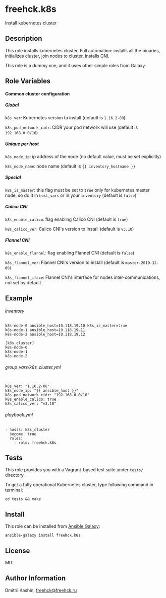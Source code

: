 freehck.k8s
=========

Install kubernetes cluster

Description
-----------

This role installs kubernetes cluster. Full automation: installs all the binaries, initializes cluster, join nodes to cluster, installs CNI.

This role is a dummy one, and it uses other simple roles from Galaxy.

Role Variables
--------------

#### Common cluster configuration

##### Global

`k8s_ver`: Kubernetes version to install (default is `1.16.2-00`)

`k8s_pod_network_cidr`: CIDR your pod network will use (default is `192.168.0.0/16`)


##### Unique per host

`k8s_node_ip`: ip address of the node (no default value, must be set explicitly)

`k8s_node_name`: node name (default is `{{ inventory_hostname }}`


##### Special

`k8s_is_master`: this flag must be set to `true` only for kubernetes master node, so do it in `host_vars` or in your `inventory` (default is `false`)


##### Calico CNI

`k8s_enable_calico`: flag enabling Calico CNI (default is `true`)

`k8s_calico_ver`: Calico CNI's version to install (default is `v3.10`)


##### Flannel CNI

`k8s_enable_flannel`: flag enabling Flannel CNI (default is `false`)

`k8s_flannel_ver`: Flannel CNI's version to install (default is `master-2019-12-09`)

`k8s_flannel_iface`: Flannel CNI's interface for nodes inter-communications, not set by default


Example
-------

###### inventory

    k8s-node-0 ansible_host=10.118.19.10 k8s_is_master=true
    k8s-node-1 ansible_host=10.118.19.11
    k8s-node-2 ansible_host=10.118.19.12
    
    [k8s_cluster]
    k8s-node-0
    k8s-node-1
    k8s-node-2

###### group_vars/k8s_cluster.yml

    ---
    k8s_ver: "1.16.2-00"
    k8s_node_ip: "{{ ansible_host }}"
    k8s_pod_network_cidr: "192.168.0.0/16"
    k8s_enable_calico: true
    k8s_calico_ver: "v3.10"

###### playbook.yml

    - hosts: k8s_cluster
      become: true
      roles:
        - role: freehck.k8s

Tests
-----

This role provides you with a Vagrant-based test suite under `tests/` directory.

To get a fully operational Kubernetes cluster, type following command in terminal:

    cd tests && make

Install
-------

This role can be installed from [Ansible Galaxy](https://galaxy.ansible.com/):

`ansible-galaxy install freehck.k8s`

License
-------

MIT

Author Information
------------------

Dmitrii Kashin, <freehck@freehck.ru>
